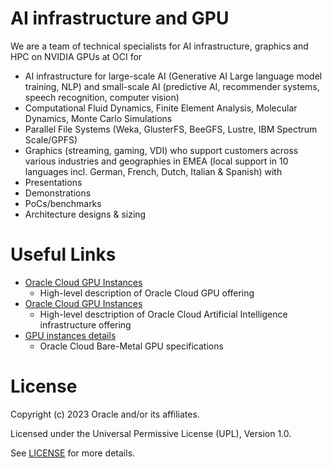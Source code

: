 # AI infrastructure and GPU

We are a team of technical specialists for AI infrastructure, graphics and HPC on NVIDIA GPUs at OCI for
- AI infrastructure for large-scale AI (Generative AI Large language model training, NLP) and small-scale AI (predictive AI, recommender systems, speech recognition, computer vision)
- Computational Fluid Dynamics, Finite Element Analysis, Molecular Dynamics, Monte Carlo Simulations
- Parallel File Systems (Weka, GlusterFS, BeeGFS, Lustre, IBM Spectrum Scale/GPFS)
- Graphics (streaming, gaming, VDI)
who support customers across various industries and geographies in EMEA (local support in 10 languages incl. German, French, Dutch, Italian & Spanish) with
- Presentations
- Demonstrations
- PoCs/benchmarks
- Architecture designs & sizing

# Useful Links 

- [Oracle Cloud GPU Instances](https://www.oracle.com/uk/cloud/compute/gpu/)
    - High-level description of Oracle Cloud GPU offering
- [Oracle Cloud GPU Instances](https://www.oracle.com/uk/ai-infrastructure/)
    - High-level desctription of Oracle Cloud Artificial Intelligence infrastructure offering   
- [GPU instances details](https://docs.oracle.com/en-us/iaas/Content/Compute/References/computeshapes.htm#bm-gpu)
    - Oracle Cloud Bare-Metal GPU specifications 

# License

Copyright (c) 2023 Oracle and/or its affiliates.

Licensed under the Universal Permissive License (UPL), Version 1.0.

See [LICENSE](https://github.com/oracle-devrel/technology-engineering/blob/main/LICENSE) for more details.
